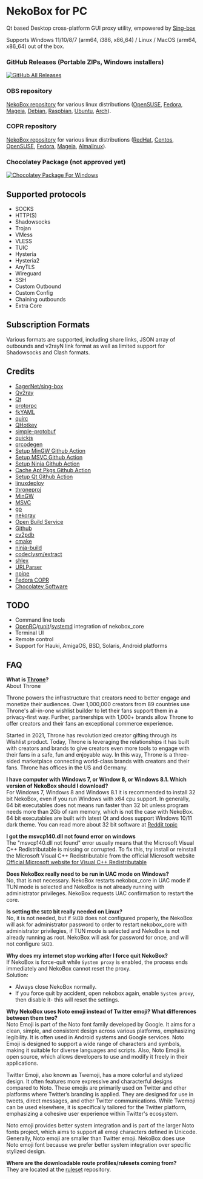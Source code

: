 # NekoBox for PC
Qt based Desktop cross-platform GUI proxy utility, empowered by [Sing-box](https://github.com/SagerNet/sing-box)

Supports Windows 11/10/8/7 (arm64, i386, x86_64) / Linux / MacOS (arm64, x86_64) out of the box.
 
### GitHub Releases (Portable ZIPs, Windows installers)

[![GitHub All Releases](https://img.shields.io/github/downloads/qr243vbi/nekobox/total?label=downloads-total&logo=github&style=flat-square)](https://github.com/qr243vbi/nekobox/releases)

### OBS repository
[NekoBox repository](https://software.opensuse.org//download.html?project=home%3Ajuzbun%3ANekoBox&package=nekobox) for various linux distributions ([OpenSUSE](https://get.opensuse.org/), [Fedora](https://fedoraproject.org/), [Mageia](https://www.mageia.org/), [Debian](https://www.debian.org/), [Raspbian](https://www.raspberrypi.com/software/), [Ubuntu](https://ubuntu.com/), [Arch](https://archlinux.org/)).

### COPR repository
[NekoBox repository](https://copr.fedorainfracloud.org/coprs/qr243vbi/NekoBox/) for various linux distributions ([RedHat](https://www.redhat.com), [Centos](https://www.centos.org), [OpenSUSE](https://get.opensuse.org/), [Fedora](https://fedoraproject.org/), [Mageia](https://www.mageia.org/), [Almalinux](https://almalinux.org/)).

### Chocolatey Package (not approved yet)

[![Chocolatey Package For Windows](https://img.shields.io/chocolatey/dt/nekobox?style=flat-square&logo=chocolatey&label=downloads-total
)](https://community.chocolatey.org/packages/nekobox)

## Supported protocols

- SOCKS
- HTTP(S)
- Shadowsocks
- Trojan
- VMess
- VLESS
- TUIC
- Hysteria
- Hysteria2
- AnyTLS
- Wireguard
- SSH
- Custom Outbound
- Custom Config
- Chaining outbounds
- Extra Core

## Subscription Formats

Various formats are supported, including share links, JSON array of outbounds and v2rayN link format as well as limited support for Shadowsocks and Clash formats.

## Credits

- [SagerNet/sing-box](https://github.com/SagerNet/sing-box)
- [Qv2ray](https://github.com/Qv2ray/Qv2ray)
- [Qt](https://www.qt.io/)
- [protorpc](https://github.com/chai2010/protorpc)
- [fkYAML](https://github.com/fktn-k/fkYAML)
- [quirc](https://github.com/dlbeer/quirc)
- [QHotkey](https://github.com/Skycoder42/QHotkey)
- [simple-protobuf](https://github.com/tonda-kriz/simple-protobuf)
- [quickjs](https://quickjs-ng.github.io/quickjs)
- [qrcodegen](https://www.nayuki.io/page/qr-code-generator-library)
- [Setup MinGW Github Action](https://github.com/bwoodsend/setup-winlibs-action)
- [Setup MSVC Github Action](https://github.com/ilammy/msvc-dev-cmd)
- [Setup Ninja Github Action](https://github.com/seanmiddleditch/gha-setup-ninja)
- [Cache Apt Pkgs Github Action](https://github.com/awalsh128/cache-apt-pkgs-action)
- [Setup Qt Github Action](https://github.com/jurplel/install-qt-action)
- [linuxdeploy](https://github.com/linuxdeploy/linuxdeploy)
- [throneproj](https://github.com/throneproj/Throne)
- [MinGW](https://www.mingw-w64.org)
- [MSVC](https://visualstudio.microsoft.com/)
- [go](https://go.dev/)
- [nekoray](https://github.com/MatsuriDayo/nekoray)
- [Open Build Service](https://openbuildservice.org/)
- [Github](https://github.com)
- [cv2pdb](https://github.com/rainers/cv2pdb)
- [cmake](https://gitlab.kitware.com/cmake/cmake)
- [ninja-build](https://ninja-build.org/)
- [codeclysm/extract](https://github.com/codeclysm/extract)
- [shlex](https://github.com/google/shlex)
- [URLParser](https://github.com/dongbum/URLParser)
- [npipe](https://github.com/NullYing/npipe)
- [Fedora COPR](https://copr.fedorainfracloud.org/)
- [Chocolatey Software](https://chocolatey.org/)

## TODO
- Command line tools
- [OpenRC](https://openrc.run/)/[runit](https://smarden.org/runit/)/[systemd](https://systemd.io/) integration of nekobox_core
- Terminal UI
- Remote control
- Support for Hauki, AmigaOS, BSD, Solaris, Android platforms

## FAQ
**What is [Throne](https://throne.com/landing)?** <br/>
About Throne

Throne powers the infrastructure that creators need to better engage and monetize their audiences. Over 1,000,000 creators from 89 countries use Throne's all-in-one wishlist builder to let their fans support them in a privacy-first way. Further, partnerships with 1,000+ brands allow Throne to offer creators and their fans an exceptional commerce experience.

Started in 2021, Throne has revolutionized creator gifting through its Wishlist product. Today, Throne is leveraging the relationships it has built with creators and brands to give creators even more tools to engage with their fans in a safe, fun and enjoyable way. In this way, Throne is a three-sided marketplace connecting world-class brands with creators and their fans. Throne has offices in the US and Germany.

**I have computer with Windows 7, or Window 8, or Windows 8.1. Which version of NekoBox should I download?** <br/>
For Windows 7, Windows 8 and Windows 8.1 it is recommended to install 32 bit NekoBox, even if you run Windows with x64 cpu support. In generally, 64 bit executables does not means run faster than 32 bit unless program needs more than 2Gb of ram memory, which is not the case with NekoBox. 64 bit executables are built with latest Qt and does support Windows 10/11 dark theme. You can read more about 32 bit software at [Reddit topic](https://www.reddit.com/r/AskComputerScience/comments/15aqv4o/are_there_any_advantages_to_32_bit_software_or_64/)

**I got the msvcp140.dll not found error on windows** <br/>
The "msvcp140.dll not found" error usually means that the Microsoft Visual C++ Redistributable is missing or corrupted. To fix this, try install or reinstall the Microsoft Visual C++ Redistributable from the official Microsoft website
[Official Microsoft website for Visual C++ Redistributable](https://learn.microsoft.com/en-us/cpp/windows/latest-supported-vc-redist?view=msvc-170)

**Does NekoBox really need to be run in UAC mode on Windows?** <br/>
No, that is not necessary. NekoBox restarts nekobox_core in UAC mode if TUN mode is selected and NekoBox is not already running with administrator privileges. NekoBox requests UAC confirmation to restart the core.

**Is setting the `SUID` bit really needed on Linux?** <br/>
No, it is not needed, but if `SUID` does not configured properly, the NekoBox will ask for administrator password to order to restart nekobox_core with administrator privilegies, if TUN mode is selected and NekoBox is not already running as root. NekoBox will ask for password for once, and will not configure `SUID`.

**Why does my internet stop working after I force quit NekoBox?** <br/>
If NekoBox is force-quit while `System proxy` is enabled, the process ends immediately and NekoBox cannot reset the proxy. <br/>
Solution:
- Always close NekoBox normally.
- If you force quit by accident, open nekobox again, enable `System proxy`, then disable it- this will reset the settings.

**Why NekoBox uses Noto emoji instead of Twitter emoji? What differences between them two?** <br/>
  Noto Emoji is part of the Noto font family developed by Google. It aims for a clean, simple, and consistent design across various platforms, emphasizing legibility. It is often used in Android systems and Google services. Noto Emoji is designed to support a wide range of characters and symbols, making it suitable for diverse languages and scripts. Also, Noto Emoji is open source, which allows developers to use and modify it freely in their applications.

  Twitter Emoji, also known as Twemoji, has a more colorful and stylized design. It often features more expressive and characterful designs compared to Noto. These emojis are primarily used on Twitter and other platforms where Twitter’s branding is applied. They are designed for use in tweets, direct messages, and other Twitter communications. While Twemoji can be used elsewhere, it is specifically tailored for the Twitter platform, emphasizing a cohesive user experience within Twitter's ecosystem.

  Noto emoji provides better system integration and is part of the larger Noto fonts project, which aims to support all emoji characters defined in Unicode. Generally, Noto emoji are smaller than Twitter emoji. NekoBox does use Noto emoji font because we prefer better system integration over specific stylized design.

**Where are the downloadable route profiles/rulesets coming from?**<br/>
They are located at the [ruleset](https://github.com/qr243vbi/ruleset/tree/routeprofiles) repository.
